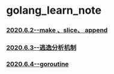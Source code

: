# golang_learn_note   
  
### [2020.6.2--make 、slice、 append](docs/make.md)
### [2020.6.3--逃逸分析机制](docs/escape.md)
### [2020.6.4--goroutine](docs/goroutine.md)




